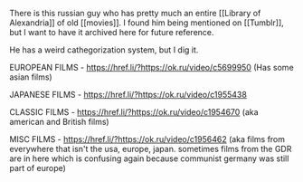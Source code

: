 There is this russian guy who has pretty much an entire [[Library of Alexandria]] of old [[movies]]. I found him being mentioned on [[Tumblr]], but I want to have it archived here for future reference. 

He has a weird cathegorization system, but I dig it.

EUROPEAN FILMS - https://href.li/?https://ok.ru/video/c5699950 (Has some asian films)

JAPANESE FILMS - https://href.li/?https://ok.ru/video/c1955438

CLASSIC FILMS - https://href.li/?https://ok.ru/video/c1954670 (aka american and British films)

MISC FILMS - https://href.li/?https://ok.ru/video/c1956462 (aka films from everywhere that isn't the usa, europe, japan. sometimes films from the GDR are in here which is confusing again because communist germany was still part of europe)




